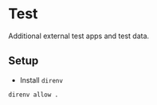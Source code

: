 # Test

Additional external test apps and test data.

## Setup

* Install `direnv`

```sh
direnv allow .
```
